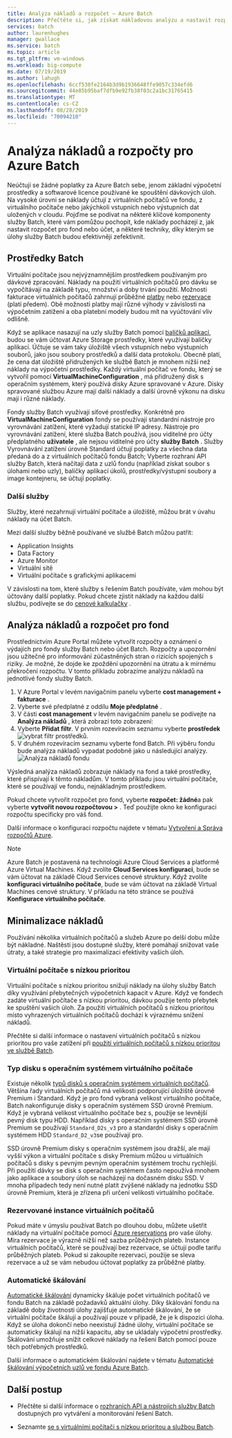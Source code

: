```yaml
---
title: Analýza nákladů a rozpočet – Azure Batch
description: Přečtěte si, jak získat nákladovou analýzu a nastavit rozpočet pro úlohy Batch.
services: batch
author: laurenhughes
manager: gwallace
ms.service: batch
ms.topic: article
ms.tgt_pltfrm: vm-windows
ms.workload: big-compute
ms.date: 07/19/2019
ms.author: lahugh
ms.openlocfilehash: 6ccf530fe2164b3d9b1936648ffe9057c334efd6
ms.sourcegitcommit: 44e85b95baf7dfb9e92fb38f03c2a1bc31765415
ms.translationtype: MT
ms.contentlocale: cs-CZ
ms.lasthandoff: 08/28/2019
ms.locfileid: "70094210"
---
```

# <a name="cost-analysis-and-budgets-for-azure-batch"></a>Analýza nákladů a rozpočty pro Azure Batch

Neúčtují se žádné poplatky za Azure Batch sebe, jenom základní výpočetní prostředky a softwarové licence používané ke spouštění dávkových úloh. Na vysoké úrovni se náklady účtují z virtuálních počítačů ve fondu, z virtuálního počítače nebo jakýchkoli vstupních nebo výstupních dat uložených v cloudu. Pojďme se podívat na některé klíčové komponenty služby Batch, které vám pomůžou pochopit, kde náklady pocházejí z, jak nastavit rozpočet pro fond nebo účet, a některé techniky, díky kterým se úlohy služby Batch budou efektivněji zefektivnit.

## <a name="batch-resources"></a>Prostředky Batch

Virtuální počítače jsou nejvýznamnějším prostředkem používaným pro dávkové zpracování. Náklady na použití virtuálních počítačů pro dávku se vypočítávají na základě typu, množství a doby trvání použití. Možnosti fakturace virtuálních počítačů zahrnují průběžné [platby](https://azure.microsoft.com/offers/ms-azr-0003p/) nebo [rezervace](../billing/billing-save-compute-costs-reservations.md) (platí předem). Obě možnosti platby mají různé výhody v závislosti na výpočetním zatížení a oba platební modely budou mít na vyúčtování vliv odlišně.

Když se aplikace nasazují na uzly služby Batch pomocí [balíčků aplikací](batch-application-packages.md), budou se vám účtovat Azure Storage prostředky, které využívají balíčky aplikací. Účtuje se vám taky úložiště všech vstupních nebo výstupních souborů, jako jsou soubory prostředků a další data protokolu. Obecně platí, že cena dat úložiště přidružených ke službě Batch je mnohem nižší než náklady na výpočetní prostředky. Každý virtuální počítač ve fondu, který se vytvořil pomocí **VirtualMachineConfiguration** , má přidružený disk s operačním systémem, který používá disky Azure spravované v Azure. Disky spravované službou Azure mají další náklady a další úrovně výkonu na disku mají i různé náklady.

Fondy služby Batch využívají síťové prostředky. Konkrétně pro **VirtualMachineConfiguration** fondy se používají standardní nástroje pro vyrovnávání zatížení, které vyžadují statické IP adresy. Nástroje pro vyrovnávání zatížení, které služba Batch používá, jsou viditelné pro účty předplatného **uživatele** , ale nejsou viditelné pro účty **služby Batch** . Služby Vyrovnávání zatížení úrovně Standard účtují poplatky za všechna data předaná do a z virtuálních počítačů fondu Batch; Vyberte rozhraní API služby Batch, která načítají data z uzlů fondu (například získat soubor s úlohami nebo uzly), balíčky aplikací úkolů, prostředky/výstupní soubory a image kontejneru, se účtují poplatky.

### <a name="additional-services"></a>Další služby

Služby, které nezahrnují virtuální počítače a úložiště, můžou brát v úvahu náklady na účet Batch.

Mezi další služby běžně používané ve službě Batch můžou patřit:

- Application Insights
- Data Factory
- Azure Monitor
- Virtuální sítě
- Virtuální počítače s grafickými aplikacemi

V závislosti na tom, které služby s řešením Batch používáte, vám mohou být účtovány další poplatky. Pokud chcete zjistit náklady na každou další službu, podívejte se do [cenové kalkulačky](https://azure.microsoft.com/pricing/calculator/) .

## <a name="cost-analysis-and-budget-for-a-pool"></a>Analýza nákladů a rozpočet pro fond

Prostřednictvím Azure Portal můžete vytvořit rozpočty a oznámení o výdajích pro fondy služby Batch nebo účet Batch. Rozpočty a upozornění jsou užitečné pro informování zúčastněných stran o rizicích spojených s riziky. Je možné, že dojde ke zpoždění upozornění na útratu a k mírnému překročení rozpočtu. V tomto příkladu zobrazíme analýzu nákladů na jednotlivé fondy služby Batch.

1. V Azure Portal v levém navigačním panelu vyberte **cost management + fakturace** .
1. Vyberte své předplatné z oddílu **Moje předplatné** .
1. V části **cost management** v levém navigačním panelu se podívejte na **Analýza nákladů** , která zobrazí toto zobrazení:
1. Vyberte **Přidat filtr**. V prvním rozevíracím seznamu vyberte **prostředek** ![vybrat filtr prostředků.](./media/batch-budget/resource-filter.png)
1. V druhém rozevíracím seznamu vyberte fond Batch. Při výběru fondu bude analýza nákladů vypadat podobně jako u následující analýzy.
    ![Analýza nákladů fondu](./media/batch-budget/pool-cost-analysis.png)

Výsledná analýza nákladů zobrazuje náklady na fond a také prostředky, které přispívají k těmto nákladům. V tomto příkladu jsou virtuální počítače, které se používají ve fondu, nejnákladným prostředkem.

Pokud chcete vytvořit rozpočet pro fond, vyberte **rozpočet: žádné**a pak vyberte **vytvořit novou rozpočtovou >** . Teď použijte okno ke konfiguraci rozpočtu specificky pro váš fond.

Další informace o konfiguraci rozpočtu najdete v tématu [Vytvoření a Správa rozpočtů Azure](../cost-management/tutorial-acm-create-budgets.md).

> [!NOTE]
> Azure Batch je postavená na technologii Azure Cloud Services a platformě Azure Virtual Machines. Když zvolíte **Cloud Services konfiguraci**, bude se vám účtovat na základě Cloud Services cenové struktury. Když zvolíte **konfiguraci virtuálního počítače**, bude se vám účtovat na základě Virtual Machines cenové struktury. V příkladu na této stránce se používá **Konfigurace virtuálního počítače**.

## <a name="minimize-cost"></a>Minimalizace nákladů

Používání několika virtuálních počítačů a služeb Azure po delší dobu může být nákladné. Naštěstí jsou dostupné služby, které pomáhají snižovat vaše útraty, a také strategie pro maximalizaci efektivity vašich úloh.

### <a name="low-priority-virtual-machines"></a>Virtuální počítače s nízkou prioritou

Virtuální počítače s nízkou prioritou snižují náklady na úlohy služby Batch díky využívání přebytečných výpočetních kapacit v Azure. Když ve fondech zadáte virtuální počítače s nízkou prioritou, dávkou použije tento přebytek ke spuštění vašich úloh. Za použití virtuálních počítačů s nízkou prioritou místo vyhrazených virtuálních počítačů dochází k výraznému snížení nákladů.

Přečtěte si další informace o nastavení virtuálních počítačů s nízkou prioritou pro vaše zatížení při [použití virtuálních počítačů s nízkou prioritou ve službě Batch](batch-low-pri-vms.md).

### <a name="virtual-machine-os-disk-type"></a>Typ disku s operačním systémem virtuálního počítače

Existuje několik [typů disků s operačním systémem virtuálních počítačů](../virtual-machines/windows/disks-types.md). Většina řady virtuálních počítačů má velikosti podporující úložiště úrovně Premium i Standard. Když je pro fond vybraná velikost virtuálního počítače, Batch nakonfiguruje disky s operačním systémem SSD úrovně Premium. Když je vybraná velikost virtuálního počítače bez s, použije se levnější pevný disk typu HDD. Například disky s operačním systémem SSD úrovně Premium se používají `Standard_D2s_v3` pro a standardní disky s operačním systémem HDD `Standard_D2_v3`se používají pro.

SSD úrovně Premium disky s operačním systémem jsou dražší, ale mají vyšší výkon a virtuální počítače s disky Premium můžou u virtuálních počítačů s disky s pevným pevným operačním systémem trochu rychlejší. Při použití dávky se disk s operačním systémem často nepoužívá mnohem jako aplikace a soubory úloh se nacházejí na dočasném disku SSD. V mnoha případech tedy není nutné platit zvýšené náklady na jednotku SSD úrovně Premium, která je zřízena při určení velikosti virtuálního počítače.

### <a name="reserved-virtual-machine-instances"></a>Rezervované instance virtuálních počítačů

Pokud máte v úmyslu používat Batch po dlouhou dobu, můžete ušetřit náklady na virtuální počítače pomocí [Azure reservations](../billing/billing-save-compute-costs-reservations.md) pro vaše úlohy. Míra rezervace je výrazně nižší než sazba průběžných plateb. Instance virtuálních počítačů, které se používají bez rezervace, se účtují podle tarifu průběžných plateb. Pokud si zakoupíte rezervaci, použije se sleva rezervace a už se vám nebudou účtovat poplatky za průběžné platby.

### <a name="automatic-scaling"></a>Automatické škálování

[Automatické škálování](batch-automatic-scaling.md) dynamicky škáluje počet virtuálních počítačů ve fondu Batch na základě požadavků aktuální úlohy. Díky škálování fondu na základě doby životnosti úlohy zajišťuje automatické škálování, že se virtuální počítače škálují a používají pouze v případě, že je k dispozici úloha. Když se úloha dokončí nebo neexistují žádné úlohy, virtuální počítače se automaticky škálují na nižší kapacitu, aby se ukládaly výpočetní prostředky. Škálování umožňuje snížit celkové náklady na řešení Batch pomocí pouze těch potřebných prostředků.

Další informace o automatickém škálování najdete v tématu [Automatické škálování výpočetních uzlů ve fondu Azure Batch](batch-automatic-scaling.md).

## <a name="next-steps"></a>Další postup

- Přečtěte si další informace o [rozhraních API a nástrojích služby Batch](batch-apis-tools.md) dostupných pro vytváření a monitorování řešení Batch.  

- Seznamte [se s virtuálními počítači s nízkou prioritou a službou Batch](batch-low-pri-vms.md).
